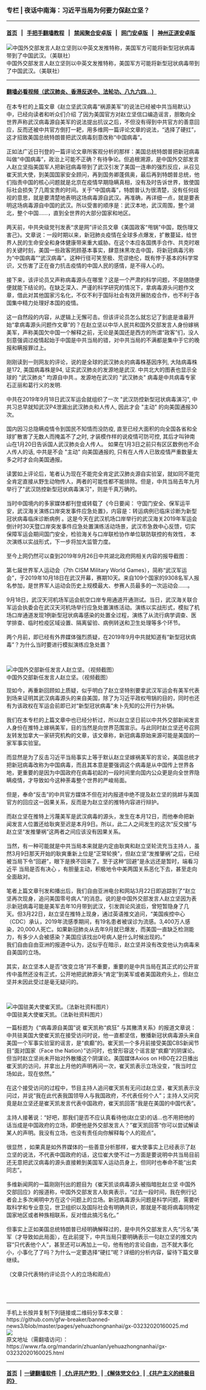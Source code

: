 ### 专栏 | 夜话中南海：习近平当局为何要力保赵立坚？
------------------------

#### [首页](https://github.com/gfw-breaker/banned-news3/blob/master/README.md) &nbsp;&nbsp;|&nbsp;&nbsp; [手把手翻墙教程](https://github.com/gfw-breaker/guides/wiki) &nbsp;&nbsp;|&nbsp;&nbsp; [禁闻聚合安卓版](https://github.com/gfw-breaker/bn-android) &nbsp;&nbsp;|&nbsp;&nbsp; [网门安卓版](https://github.com/oGate2/oGate) &nbsp;&nbsp;|&nbsp;&nbsp; [神州正道安卓版](https://github.com/SzzdOgate/update) 



<div id="headerimg">
 <img alt="中国外交部发言人赵立坚则以中英文发推特称，美国军方可能将新型冠状病毒带到了中国武汉。（美联社）" src="https://www.rfa.org/mandarin/yataibaodao/huanjing/ql1-03132020060954.html/0987364565665858.jpg/@@images/ff0978a2-0c43-42af-a024-e6629ce83149.jpeg" title="中国外交部发言人赵立坚则以中英文发推特称，美国军方可能将新型冠状病毒带到了中国武汉。（美联社）"/>
 <div id="headerimgcontents">
  <div id="headerimgcaption">
   <span>
    中国外交部发言人赵立坚则以中英文发推特称，美国军方可能将新型冠状病毒带到了中国武汉。（美联社）
   </span>
   <!-- zoomattribute -->
  </div>
  <!-- headerimgcaption -->
 </div>
 <!-- headerimagecontents -->
</div>

<hr/>


#### [翻墙必看视频（武汉肺炎、香港反送中、法轮功、八九六四...）](https://github.com/gfw-breaker/banned-news3/blob/master/pages/link3.md)

<div id="storytext">
 <div>
  <div class="slot_header">
  </div>
 </div>
 <p>
  在本专栏的上篇文章《赵立坚武汉病毒“祸源美军”的说法已经被中共当局默认》中，已经向读者和听众们介绍 了因为美国官方对赵立坚信口编造谣言，胆敢向全世界声称武汉病毒源自美军的说法提出抗议之后，不但没有得到中共官方的善意回应，反而还被中共官方倒打一耙，用多维网一篇评论文章的说法，“选择了硬扛”，这才招致美国总统特朗普把武汉病毒刻意改称“中国病毒”。
  <br/>
  <br/>
  正如法广近日刊登的一篇评论文章所客观分析的那样：美国总统特朗普把新冠病毒叫做“中国病毒”，政治上可能不正确？有待争论。但追根溯源，是中国外交部发言人赵立坚指美国军人把新冠病毒带到了武汉引发了美国一连串的强烈反应，从召见崔天凯大使，到美国国家安全顾问，再到国务卿蓬佩奥，最后再到特朗普总统，他们指责中国的核心问题就是北京在疫情早期隐瞒真相，没有及时告诉世界，致使国际社会损失了几周宝贵的时间。关于“中国病毒”，特朗普认为很清楚，没有任何歧视的意思，就是要清楚地表明这场病毒源自武汉。再准确，再详细一点，就是要表明这场病毒源自中国的武汉。所以受害的顺序是：武汉本地，武汉周围，整个湖北，整个中国……，直到全世界的大部分国家和地区。
  <br/>
  <br/>
  两天前，中共央级党刊发表“求是网”评论员文章《美国政客“甩锅”中国，既伤理又害己》。文章说：一段时期以来，新冠肺炎疫情在全球多点爆发，扩散蔓延，给世界人民的生命安全和身体健康带来重大威胁。在这个本应各国携手合作、共克时艰的关键时刻，美国一些政客罔顾基本事实，肆意抹黑攻击中国，将新冠病毒污称为“中国病毒”“武汉病毒”。这种行径可笑至极、荒谬绝伦，既有悖于基本的科学常识，又伤害了正在奋力抗击疫情的中国人民的感情，是不得人心的。
  <br/>
  <br/>
  接下来，该评论员又声称病毒源头在哪里？这是一个严肃的科学问题，不是随随便便就能下结论的。在缺乏深入、严谨的科学研究的情况下，拿病毒源头问题作文章，借此对其他国家污名化，不仅不利于国际社会有效开展防疫合作，也不利于各国集中精力处理好本国的疫情。
  <br/>
  <br/>
  这一自然段的内容，从逻辑上无懈可击。但该评论员怎么就忘记了到底是谁最开始“拿病毒源头问题作文章”的？在赵立坚以中华人民共和国外交部发言人身份嫁祸美军，声称美国欠中国一个解释之前，无论是美国还是西方的所谓“政客”们，没人刻意强调过疫情起始于中国是中共当局的错，对中共当局的不满都是集中于它的晚报和瞒报罪过上。
  <br/>
  <br/>
  刚刚读到一则网友的评论，说的是全球的武汉肺炎的病毒株基因序列, 大陆病毒株是172, 美国病毒株是94, 证实武汉肺炎的发源地是武汉. 中共北大的图表也显示全球的 "武汉肺炎" 均源自中共.。发源地在武汉的 "武汉肺炎" 病毒是中共病毒专家石正丽和葛行义的发明.
  <br/>
  <br/>
  中共在2019年9月18日武汉军运会就组织了一次 "武汉防控新型冠状病毒演习", 中共习总早就知武汉P4泄漏出武汉肺炎和人传人, 因此才会 "主动" 的向美国通报30次。
  <br/>
  <br/>
  国内因习总隐瞒疫情令到国民不知情而没防疫, 直至已经大面积的向全国各省和全球扩散害了无数人而掩盖不了之时, 才装模作样的说疫情可防可控, 其后才叫钟南山在1月20日告诉国人武汉肺炎会人传人。 如果在1月3日之前只有区区数例也不会人传人的话, 中共是不会 "主动" 向美国通报的, 只有在人传人已致疫情严重数量太多之时才会向美国通报。
  <br/>
  <br/>
  读罢如上评论后，笔者认为现在不能完全肯定武汉肺炎源自实验室，就如同不能完全肯定直接从野生动物传人，两者的可能性都不能排除。但是，中共当局去年九月举行了"武汉防控新型冠状病毒演习"，则是千真万确的。
  <br/>
  <br/>
  当时中国境内的多家媒体都刊登或转载了《今日要闻： 守国门安全、保军运平安，武汉海关演练口岸突发事件应急处置》，内容是：转运病例已临床诊断为新型冠状病毒临床诊断病例 。这是今天在武汉机场口岸举行的武汉海关2019年军运会倒计时30天暨口岸突发事件应急处置演练活动场景，武汉市急救中心反馈，切实保障军运会期间国门安全，检验海关与口岸联检协作单位联防联控的有效性， 本次演练以实战形式，下一步将加大监管力度。
  <br/>
  <br/>
  至今上网仍然可以查到2019年9月26日中共湖北政府网相关内容的报导截图：
  <br/>
  <br/>
  第七届世界军人运动会（7th CISM Military World Games），简称“武汉军运会”，于2019年10月18日在武汉开幕，赛期10天。来自109个国家的9308名军人报名参加，是世界军人运动会历史上规模最大、参赛人员最多的一次运动会……。
  <br/>
  <br/>
  9月18日，武汉天河机场军运会航空口岸专用通道开通测试。当日，武汉海关联合军运会执委会在武汉天河机场举行应急处置演练活动。演练以实战形式，模拟了机场口岸通道发现1例新型冠状病毒感染的处置全过程，演练了从流行病学调查、医学排查、临时检疫区域设置、隔离留验、病例转送和卫生处理等多个环节。
  <br/>
  <br/>
  两个月前，即已经有外界媒体强烈质疑，在2019年9月中共就知道有“新型冠状病毒”？为什么当时要进行模拟演练应急处置？
 </p>
 <p>
  <br/>
  <div class="image-inline captioned" style="width:1806px;">
   <div style="width:1806px;">
    <img alt="中国外交部新任发言人赵立坚。（视频截图）" src="https://www.rfa.org/mandarin/yataibaodao/huanjing/rc-02252020155956.html/3-pO1KGV06iuaofmbBpzaaair3xPb-7tQoqdx0KKncc.jpg" title="中国外交部新任发言人赵立坚。（视频截图）"/>
   </div>
   <div class="image-caption">
    <span style="width:1806px;">
     中国外交部新任发言人赵立坚。（视频截图）
    </span>
    <span class="copyright">
    </span>
   </div>
  </div>
 </p>
 <p>
  现如今，再重新回顾如上质疑，似乎明白了赵立坚特别要拿武汉军运会有美军代表到场来证明其武汉病毒源头的来自美国，除了为习近平政权甩锅的目的，同时也还有为该政权在军运会前即已对“新型冠状病毒”未卜先知的公开行为补锅。
  <br/>
  <br/>
  我们在本专栏的上篇文章中也已经分析过，所以赵立坚日前以中共外交部新闻发言人身份在推特上嫁祸美军，目的当然是向世界范围宣示。与此同时赵立坚还号召网友转发加拿大一家研究机构的文章，该文章称，新冠病毒原始来源可能是美国的一家军事实验室。
  <br/>
  <br/>
  而显然是为了反击习近平当局事实上等于默认赵立坚嫁祸美军的言论，美国总统才把新冠病毒改称为中国病毒，而且其本意是要强调这个病毒是从中国传上世界各地，更重要的是因为中国政府在病毒初起的一段时间里向国内公众更是向全世界隐瞒疫情，才导致如今这种荼毒整个世界的严峻局面。
  <br/>
  <br/>
  但是，奉命“反击”的中共官方媒体不但在对内报道中绝不提及赵立坚的挑衅与美国官方的回应这一因果关系，反而是为赵立坚的推特内容进行辩护。
  <br/>
  <br/>
  而赵立坚在推特上污蔑美军是武汉病毒的源头，发生在本月12日，而他奉命把新闻发言人位置还给耿爽至迟是本月9日。所以，此二人之间发生的这次“反交接”与赵立坚“发推肇祸”这两者之间应该没有因果关系。
  <br/>
  <br/>
  当然，有一种可能就是中共当局本来就是内定由耿爽和赵立坚轮流充当主持人，虽然3月9日那天开始的耿爽重新上位是“正常轮换”，但赵立坚“发推肇祸”之后，已经被当局下令“回避”，眼下是换不回来了。至于这种“回避”是永远还是暂时，端看习近平 当局是否有决心 ，有胆量主动，积极地令中美两国关系恶化下去，甚至走向全面敌对。
  <br/>
  <br/>
  笔者上篇文章刊发和播出后，我们自由亚洲电台和网站3月22日即追踪到了“赵立坚再次现身，追问美国零号病人”的消息。说的是中国外交部发言人赵立坚因为表示新冠病毒可能是美军去年10月带到武汉，引发舆论风波后，曾短暂隐身了几天。但3月22日，赵立坚在推特上现身，通过英语推文追问，“美国疾控中心（CDC）承认，2019年流感季期间，有19名患者被误诊为流感。3,400万人感染，20,000人死亡。如果新冠肺炎从去年9月就已爆发，而美国一直缺乏检测能力，有多少人会被感染？美国应该找出0号病人是什么时候出现的。”
  <br/>
  我们自由自由亚洲的报道中认为，这似乎在暗示，赵立坚并没有改变他认为病毒来自美国的立场。
  <br/>
  <br/>
  其实，赵立坚本人是否“改变立场”并不重要，重要的是中共当局在其正式的公开宣传中虽然还没有正式，公开地把武肺源头“肯定”到美军或者美国政府头上，但赵立坚并未因此受过是毫无疑问的。
 </p>
 <p>
  <br/>
  <div class="image-inline captioned" style="width:1024px;">
   <div style="width:1024px;">
    <img alt="中国驻美大使崔天凯。（法新社资料图片）" src="https://www.rfa.org/mandarin/Xinwen/1-03132020184712.html/000_1PV8BA.jpg" title="中国驻美大使崔天凯。（法新社资料图片）"/>
   </div>
   <div class="image-caption">
    <span style="width:1024px;">
     中国驻美大使崔天凯。（法新社资料图片）
    </span>
    <span class="copyright">
    </span>
   </div>
  </div>
 </p>
 <p>
  一篇标题为《“病毒源自美国”说 崔天凯称“疯狂” 与其撇清关系》的报道文章说：中共驻美国大使崔天凯在接受访问时说，他一直都坚信，散播新冠状病毒源头来自美国一个军事实验室的谣言，是“疯癫”的。崔天凯一个多月前接受美国CBS新闻节目“面对国家（Face the Nation）”访问时，也曾形容这个谣言是“疯癫”的阴谋论。但当时赵立坚尚未开始对外散播这个阴谋论。美国媒体Axios on HBO在22日播出崔天凯的访问，并拿出上月他的声明再问一次，崔天凯表示立场没变，“我当时立场如此，现在依然。”
  <br/>
  <br/>
  在这个接受访问的过程中，节目主持人追问崔天凯有无问过赵立坚，崔天凯表示没问过，并说“我在此代表我国领导人与我国政府，不代表任何个人”；主持人又问究竟是赵立坚还是崔天凯发言代表中国政府，崔天凯回答“我是在美国的中国代表”。
  <br/>
  <br/>
  主持人接著说：“好吧，那我们是否不应认真看待他(赵立坚)的话…也不用把他的话当成是中国政府的立场，即便他是外交部发言人？”崔天凯回答“你可以尝试解读某人的声明。我没有立场，也没有责任向你解释每个人的观点”。
  <br/>
  <br/>
  很显然 ，如果真是如外界媒体的一些善意分析那样，崔大使事实上已经表示了赵立坚的说法，不代表中国政府的话，这位崔大使不过一方面是要说明中共当局目前还无意把武汉病毒的源头直接赖到美国军人运动员身上，但同时也奉命不能“出卖同志”。
  <br/>
  <br/>
  多维新闻网的一篇刚刚刊出的题目为《崔天凯谈病毒源头被指暗批赵立坚 中国外交部回应》的报道称，中国外交部发言人耿爽表示，“过去一段时间，我在例行记者会上多次阐明中方在这个问题上的立场。新冠病毒源头问题是科学问题，需要听取科学和专业意见，世卫组织以及国际社会有明确共识，那就是不能将病毒同特定国家地区或者种族相联系，反对借此搞污名化。”
  <br/>
  <br/>
  但事实上正如美国总统特朗普已经明确解释过的，是中共外交部发言人先“污名”美军（才导致如此局面），在此前提下，中共当局只要明确表示一句赵立坚的推文内容“只代表他个人”，甚至还可以再加上一句，他有他的言论自由，岂不就大事化小，小事化了了吗？为什么一定要选择“硬扛”呢？详细的分析内容，留待下篇文章继续。
  <br/>
  <br/>
  （文章只代表特约评论员个人的立场和观点）
  <br/>
  <br/>
  <br/>
  <br/>
 </p>
</div>

<hr/>
手机上长按并复制下列链接或二维码分享本文章：<br/>
https://github.com/gfw-breaker/banned-news3/blob/master/pages/yehuazhongnanhai/gx-03232020160025.md <br/>
<a href='https://github.com/gfw-breaker/banned-news3/blob/master/pages/yehuazhongnanhai/gx-03232020160025.md'><img src='https://github.com/gfw-breaker/banned-news3/blob/master/pages/yehuazhongnanhai/gx-03232020160025.md.png'/></a> <br/>
原文地址（需翻墙访问）：https://www.rfa.org/mandarin/zhuanlan/yehuazhongnanhai/gx-03232020160025.html


------------------------
#### [首页](https://github.com/gfw-breaker/banned-news3/blob/master/README.md) &nbsp;|&nbsp; [一键翻墙软件](https://github.com/gfw-breaker/nogfw/blob/master/README.md) &nbsp;| [《九评共产党》](https://github.com/gfw-breaker/9ping.md/blob/master/README.md#九评之一评共产党是什么) | [《解体党文化》](https://github.com/gfw-breaker/jtdwh.md/blob/master/README.md) | [《共产主义的终极目的》](https://github.com/gfw-breaker/gczydzjmd.md/blob/master/README.md)


<img src='http://gfw-breaker.win/banned-news3/pages/yehuazhongnanhai/gx-03232020160025.md' width='0px' height='0px'/>